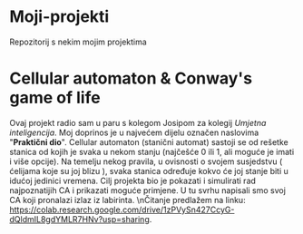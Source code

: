 # Moji-projekti
Repozitorij s nekim mojim projektima 

# Cellular automaton & Conway's game of life
Ovaj projekt radio sam u paru s kolegom Josipom za kolegij _Umjetna inteligencija_.
Moj doprinos je u najvećem dijelu označen naslovima "**Praktični dio**".
Cellular automaton (stanični automat) sastoji se od rešetke stanica od kojih je svaka u nekom stanju (najčešće 0 ili 1, ali moguće je imati i više opcije).
Na temelju nekog pravila, u ovisnosti o svojem susjedstvu ( ćelijama koje su joj blizu ), svaka stanica određuje kokvo će joj stanje biti u idućoj jedinici vremena.
Cilj projekta bio je pokazati i simulirati rad najpoznatijih CA i prikazati moguće primjene. U tu svrhu napisali smo svoj CA koji pronalazi izlaz iz labirinta.
\nČitanje predlažem na linku: https://colab.research.google.com/drive/1zPVySn427CcyG-dQldmIL8gdYMLR7HNv?usp=sharing.
